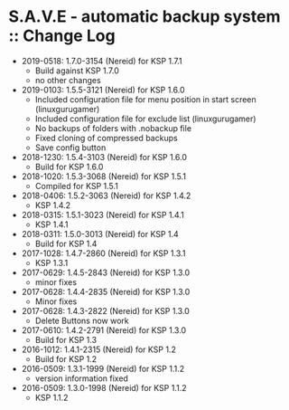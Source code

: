 # S.A.V.E - automatic backup system :: Change Log

* 2019-0518: 1.7.0-3154 (Nereid) for KSP 1.7.1
	+ Build against KSP 1.7.0
	+ no other changes
* 2019-0103: 1.5.5-3121 (Nereid) for KSP 1.6.0
	+ Included configuration file for menu position in start screen (linuxgurugamer)
	+ Included configuration file for exclude list (linuxgurugamer)
	+ No backups of folders with .nobackup file
	+ Fixed cloning of compressed  backups
	+ Save config button
* 2018-1230: 1.5.4-3103 (Nereid) for KSP 1.6.0
	+ Build for KSP 1.6.0
* 2018-1020: 1.5.3-3068 (Nereid) for KSP 1.5.1
	+ Compiled for KSP 1.5.1
* 2018-0406: 1.5.2-3063 (Nereid) for KSP 1.4.2
	+ KSP 1.4.2
* 2018-0315: 1.5.1-3023 (Nereid) for KSP 1.4.1
	+ KSP 1.4.1
* 2018-0311: 1.5.0-3013 (Nereid) for KSP 1.4
	+ Build for KSP 1.4
* 2017-1028: 1.4.7-2860 (Nereid) for KSP 1.3.1
	+ KSP 1.3.1
* 2017-0629: 1.4.5-2843 (Nereid) for KSP 1.3.0
	+ minor fixes
* 2017-0628: 1.4.4-2835 (Nereid) for KSP 1.3.0
	+ Minor fixes
* 2017-0628: 1.4.3-2822 (Nereid) for KSP 1.3.0
	+ Delete Buttons now work
* 2017-0610: 1.4.2-2791 (Nereid) for KSP 1.3.0
	+ Build for KSP 1.3
* 2016-1012: 1.4.1-2315 (Nereid) for KSP 1.2
	+ Build for KSP 1.2
* 2016-0509: 1.3.1-1999 (Nereid) for KSP 1.1.2
	+ version information fixed
* 2016-0509: 1.3.0-1998 (Nereid) for KSP 1.1.2
	+ KSP 1.1.2
